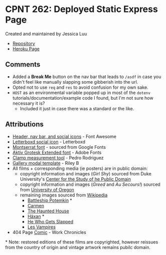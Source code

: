 # CPNT 262: Deployed Static Express Page

Created and maintained by Jessica Luu

- [Repository](https://github.com/jluu38/cpnt262-a3/)
- [Heroku Page](https://cpnt-262-a3.herokuapp.com/)

## Comments

- Added a **Break Me** button on the nav bar that leads to `/asdf` in case you didn't feel like manually slapping some gibberish into the url.
- Opted not to use `req` and `res` to avoid confusion for my own sake.
- `HOST` as an environmental variable popped up in most of the `dotenv` tutorials/documentation/example code I found, but I'm not sure how necessary it is?
  - Included it just in case there was a standard or the like.

## Attributions

- [Header, nav bar, and social icons](https://fontawesome.com/license/free) - Font Awesome
- [Letterboxd social icon](https://letterboxd.com/about/brand/) - Letterboxd
- [Montserrat font](https://fonts.google.com/?query=cuti&sidebar.open=true&selection.family=Cutive|Montserrat:wght@100) - sourced from Google Fonts
- [Aktiv Grotesk Extended font](https://fonts.adobe.com/fonts/aktiv-grotesk) - Adobe Fonts
- [Clamp measurement tool](https://css-tricks.com/linearly-scale-font-size-with-css-clamp-based-on-the-viewport/) - Pedro Rodriguez
- [Gallery modal template](https://codepen.io/RileyB/pen/XQyaXy) - Riley B
- All films + corresponding media (ie posters) are in public domain:
  - copyright information and images (*Girl Shy*) sourced from Duke University's [Center for the Study of he Public Domain](https://web.law.duke.edu/cspd/publicdomainday/2020/)
  - copyright information and images (*Greed* and *Au Secours!*) sourced from [University of Oregon](https://expo.uoregon.edu/spotlight/public-domain-day-2020)
  - remaining images sourced from [Wikipedia](  https://en.wikipedia.org/wiki/Wikipedia:Public_domain_image_resources)
    - [Battleship Potemkin](https://commons.wikimedia.org/wiki/File:Vintage_Potemkin.jpg) *
    - [Carmen](https://upload.wikimedia.org/wikipedia/commons/0/01/Theda_Bara_Carmen_poster.jpg)
    - [The Haunted House](https://commons.wikimedia.org/wiki/File:Haunted_house1921.jpg)
    - [Häxan](https://en.wikipedia.org/wiki/H%C3%A4xan#/media/File:Haxan_sv_poster.jpg) *
    - [He Who Gets Slapped](https://commons.wikimedia.org/wiki/File:He_Who_Gets_Slapped.jpg)
    - [Les Vampires](https://commons.wikimedia.org/wiki/File:Lesvampiresposter.jpg)
- 404 Page [Comic](https://workchronicles.com/accidents/) - Work Chronicles

\* Note: restored editions of these films are copyrighted, however reissues from the country of origin and vintage artwork remains pubilc domain.

